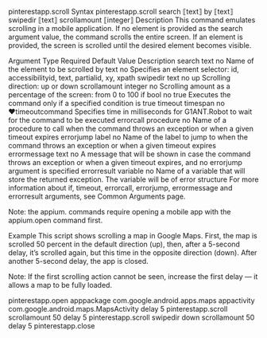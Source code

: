 pinterestapp.scroll
Syntax
pinterestapp.scroll search ⟦text⟧ by ⟦text⟧ swipedir ⟦text⟧ scrollamount ⟦integer⟧
Description
This command emulates scrolling in a mobile application. If no element is provided as the search argument value, the command scrolls the entire screen. If an element is provided, the screen is scrolled until the desired element becomes visible.

Argument	Type	Required	Default Value	Description
search	text	no		Name of the element to be scrolled
by	text	no		Specifies an element selector: id, accessibilityid, text, partialid, xy, xpath
swipedir	text	no	up	Scrolling direction: up or down
scrollamount	integer	no		Scrolling amount as a percentage of the screen: from 0 to 100
if	bool	no	true	Executes the command only if a specified condition is true
timeout	timespan	no	♥timeoutcommand	Specifies time in milliseconds for G1ANT.Robot to wait for the command to be executed
errorcall	procedure	no		Name of a procedure to call when the command throws an exception or when a given timeout expires
errorjump	label	no		Name of the label to jump to when the command throws an exception or when a given timeout expires
errormessage	text	no		A message that will be shown in case the command throws an exception or when a given timeout expires, and no errorjump argument is specified
errorresult	variable	no		Name of a variable that will store the returned exception. The variable will be of error structure
For more information about if, timeout, errorcall, errorjump, errormessage and errorresult arguments, see Common Arguments page.

Note: the appium. commands require opening a mobile app with the appium.open command first.

Example
This script shows scrolling a map in Google Maps. First, the map is scrolled 50 percent in the default direction (up), then, after a 5-second delay, it’s scrolled again, but this time in the opposite direction (down). After another 5-second delay, the app is closed.

Note: If the first scrolling action cannot be seen, increase the first delay — it allows a map to be fully loaded.

pinterestapp.open apppackage com.google.android.apps.maps appactivity com.google.android.maps.MapsActivity
delay 5
pinterestapp.scroll scrollamount 50
delay 5
pinterestapp.scroll swipedir down scrollamount 50
delay 5
pinterestapp.close
